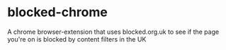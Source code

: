 blocked-chrome
==============

A chrome browser-extension that uses blocked.org.uk to see if the page you're on is blocked by content filters in the UK
